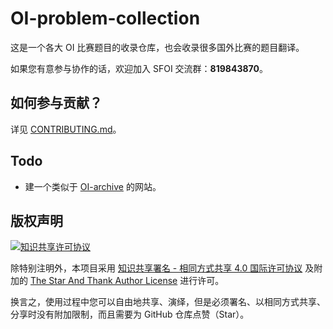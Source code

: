 # OI-problem-collection

这是一个各大 OI 比赛题目的收录仓库，也会收录很多国外比赛的题目翻译。

如果您有意参与协作的话，欢迎加入 SFOI 交流群：**819843870**。

## 如何参与贡献？

详见 [CONTRIBUTING.md](./CONTRIBUTING.md)。

## Todo

- 建一个类似于 [OI-archive](https://oi-archive.org) 的网站。

## 版权声明

[![知识共享许可协议](https://i.creativecommons.org/l/by-sa/4.0/88x31.png)](https://creativecommons.org/licenses/by-sa/4.0/deed.zh)

除特别注明外，本项目采用 [知识共享署名 - 相同方式共享 4.0 国际许可协议](https://creativecommons.org/licenses/by-sa/4.0/deed.zh) 及附加的 [The Star And Thank Author License](https://github.com/zTrix/sata-license) 进行许可。

换言之，使用过程中您可以自由地共享、演绎，但是必须署名、以相同方式共享、分享时没有附加限制，而且需要为 GitHub 仓库点赞（Star）。

